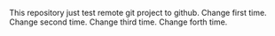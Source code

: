 This repository just test remote git project to github.
Change first time.
Change second time.
Change third time.
Change forth time.
